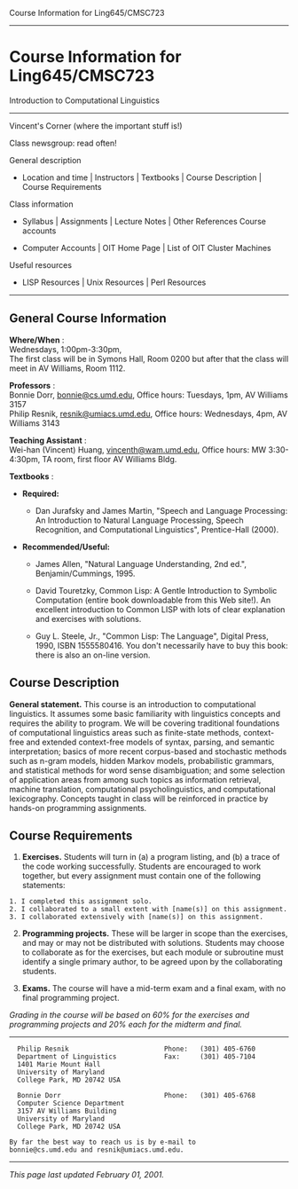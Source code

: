 Course Information for Ling645/CMSC723

* * *

# Course Information for Ling645/CMSC723  
Introduction to Computational Linguistics

* * *

Vincent's Corner (where the important stuff is!)

Class newsgroup: read often!

General description

  * Location and time | Instructors | Textbooks | Course Description | Course Requirements   

Class information

  * Syllabus | Assignments | Lecture Notes | Other References 
Course accounts

  * Computer Accounts | OIT Home Page | List of OIT Cluster Machines   

Useful resources

  * LISP Resources | Unix Resources | Perl Resources   

* * *

## General Course Information

**Where/When** :  
Wednesdays, 1:00pm-3:30pm,  
The first class will be in  Symons Hall, Room 0200 but after that the class
will meet in  AV Williams, Room 1112.

**Professors** :  
Bonnie Dorr, bonnie@cs.umd.edu, Office hours: Tuesdays, 1pm, AV Williams 3157  
Philip Resnik, resnik@umiacs.umd.edu, Office hours: Wednesdays, 4pm, AV
Williams 3143

**Teaching Assistant** :  
Wei-han (Vincent) Huang, vincenth@wam.umd.edu, Office hours: MW 3:30-4:30pm,
TA room, first floor AV Williams Bldg.  

**Textbooks** :

  * **Required:**

    * Dan Jurafsky and James Martin, "Speech and Language Processing: An Introduction to Natural Language Processing, Speech Recognition, and Computational Linguistics", Prentice-Hall (2000). 

  * **Recommended/Useful:**

    * James Allen, "Natural Language Understanding, 2nd ed.", Benjamin/Cummings, 1995. 

    * David Touretzky, Common Lisp: A Gentle Introduction to Symbolic Computation (entire book downloadable from this Web site!). An excellent introduction to Common LISP with lots of clear explanation and exercises with solutions.

    * Guy L. Steele, Jr., "Common Lisp: The Language", Digital Press, 1990, ISBN 1555580416. You don't necessarily have to buy this book: there is also an  on-line version.  

## Course Description

**General statement.** This course is an introduction to computational
linguistics. It assumes some basic familiarity with linguistics concepts and
requires the ability to program. We will be covering traditional foundations
of computational linguistics areas such as finite-state methods, context-free
and extended context-free models of syntax, parsing, and semantic
interpretation; basics of more recent corpus-based and stochastic methods such
as n-gram models, hidden Markov models, probabilistic grammars, and
statistical methods for word sense disambiguation; and some selection of
application areas from among such topics as information retrieval, machine
translation, computational psycholinguistics, and computational lexicography.
Concepts taught in class will be reinforced in practice by hands-on
programming assignments.

## Course Requirements

  1. **Exercises.** Students will turn in (a) a program listing, and (b) a trace of the code working successfully. Students are encouraged to work together, but every assignment must contain one of the following statements: 

    1. I completed this assignment solo. 
    2. I collaborated to a small extent with [name(s)] on this assignment. 
    3. I collaborated extensively with [name(s)] on this assignment. 

  2. **Programming projects.** These will be larger in scope than the exercises, and may or may not be distributed with solutions. Students may choose to collaborate as for the exercises, but each module or subroutine must identify a single primary author, to be agreed upon by the collaborating students. 

  3. **Exams.** The course will have a mid-term exam and a final exam, with no final programming project. 

_Grading in the course will be based on 60% for the exercises and programming
projects and 20% each for the midterm and final._

* * *
    
    
      Philip Resnik                        Phone:   (301) 405-6760
      Department of Linguistics            Fax:     (301) 405-7104
      1401 Marie Mount Hall
      University of Maryland 
      College Park, MD 20742 USA
    
      Bonnie Dorr                          Phone:   (301) 405-6768
      Computer Science Department
      3157 AV Williams Building
      University of Maryland 
      College Park, MD 20742 USA
    
    By far the best way to reach us is by e-mail to 
    bonnie@cs.umd.edu and resnik@umiacs.umd.edu.
    

* * *

_This page last updated February 01, 2001._

